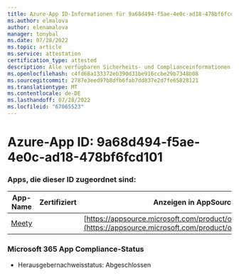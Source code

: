 ```yaml
---
title: Azure-App ID-Informationen für 9a68d494-f5ae-4e0c-ad18-478bf6fcd101
ms.author: elmalova
author: elenamalova
manager: tonybal
ms.date: 07/28/2022
ms.topic: article
ms.service: attestation
certification_type: attested
description: Alle verfügbaren Sicherheits- und Complianceinformationen für 9a68d494-f5ae-4e0c-ad18-478bf6fcd101.
ms.openlocfilehash: c4fd68a133372eb390d31be916ccbe29b7348b08
ms.sourcegitcommit: 2787e3eed97b8dfb6fab7dd837e2d7fe65828121
ms.translationtype: MT
ms.contentlocale: de-DE
ms.lasthandoff: 07/28/2022
ms.locfileid: "67065523"
---
```

# <a name="azure-app-id-9a68d494-f5ae-4e0c-ad18-478bf6fcd101"></a>Azure-App ID: 9a68d494-f5ae-4e0c-ad18-478bf6fcd101


### <a name="apps-associated-with-this-id"></a>Apps, die dieser ID zugeordnet sind:
| **App-Name** | **Zertifiziert** | **Anzeigen in AppSource** |
|--------------|---------------|-----------------------|
| [Meety](../forward/WA200004258.md) |  | [https://appsource.microsoft.com/product/office/WA200004258](https://appsource.microsoft.com/product/office/WA200004258) |

### <a name="microsoft-365-app-compliance-status"></a>Microsoft 365 App Compliance-Status
- Herausgebernachweisstatus: Abgeschlossen
